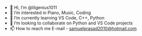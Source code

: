 - 👋 Hi, I’m @lilgenius1011
- 👀 I’m interested in Piano, Music, Coding
- 🌱 I’m currently learning VS Code, C++, Python
- 💞️ I’m looking to collaborate on Python and VS Code projects
- 📫 How to reach me E-mail - samuelprasad2010@hotmail.com

<!---
lilgenius1011/lilgenius1011 is a ✨ special ✨ repository because its `README.md` (this file) appears on your GitHub profile.
You can click the Preview link to take a look at your changes.
--->
